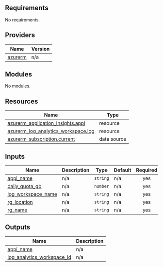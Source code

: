 <!-- BEGIN_TF_DOCS -->
## Requirements

No requirements.

## Providers

| Name | Version |
|------|---------|
| <a name="provider_azurerm"></a> [azurerm](#provider\_azurerm) | n/a |

## Modules

No modules.

## Resources

| Name | Type |
|------|------|
| [azurerm_application_insights.appi](https://registry.terraform.io/providers/hashicorp/azurerm/latest/docs/resources/application_insights) | resource |
| [azurerm_log_analytics_workspace.log](https://registry.terraform.io/providers/hashicorp/azurerm/latest/docs/resources/log_analytics_workspace) | resource |
| [azurerm_subscription.current](https://registry.terraform.io/providers/hashicorp/azurerm/latest/docs/data-sources/subscription) | data source |

## Inputs

| Name | Description | Type | Default | Required |
|------|-------------|------|---------|:--------:|
| <a name="input_appi_name"></a> [appi\_name](#input\_appi\_name) | n/a | `string` | n/a | yes |
| <a name="input_daily_quota_gb"></a> [daily\_quota\_gb](#input\_daily\_quota\_gb) | n/a | `number` | n/a | yes |
| <a name="input_log_workspace_name"></a> [log\_workspace\_name](#input\_log\_workspace\_name) | n/a | `string` | n/a | yes |
| <a name="input_rg_location"></a> [rg\_location](#input\_rg\_location) | n/a | `string` | n/a | yes |
| <a name="input_rg_name"></a> [rg\_name](#input\_rg\_name) | n/a | `string` | n/a | yes |

## Outputs

| Name | Description |
|------|-------------|
| <a name="output_appi_name"></a> [appi\_name](#output\_appi\_name) | n/a |
| <a name="output_log_analytics_workspace_id"></a> [log\_analytics\_workspace\_id](#output\_log\_analytics\_workspace\_id) | n/a |
<!-- END_TF_DOCS -->